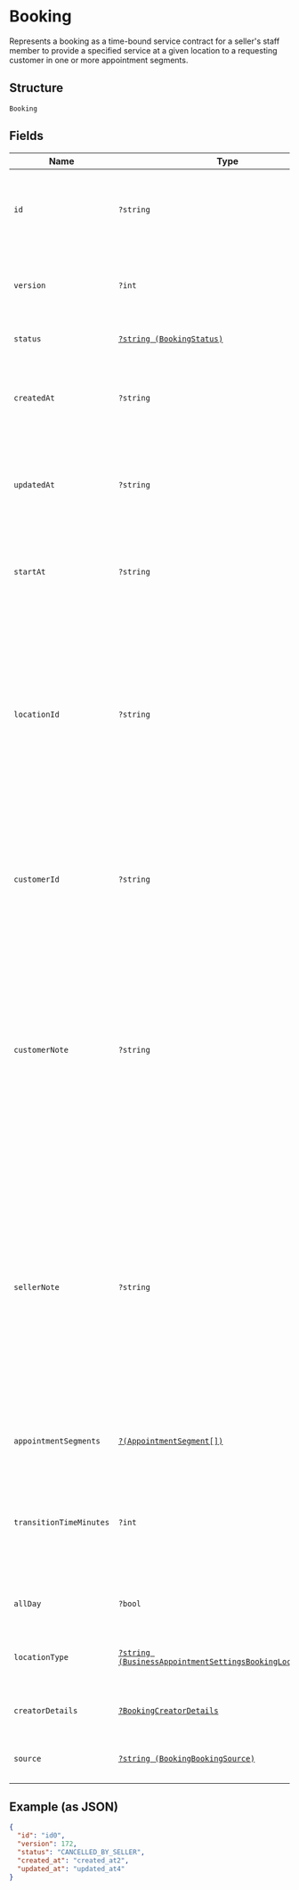 
# Booking

Represents a booking as a time-bound service contract for a seller's staff member to provide a specified service
at a given location to a requesting customer in one or more appointment segments.

## Structure

`Booking`

## Fields

| Name | Type | Tags | Description | Getter | Setter |
|  --- | --- | --- | --- | --- | --- |
| `id` | `?string` | Optional | A unique ID of this object representing a booking.<br>**Constraints**: *Maximum Length*: `36` | getId(): ?string | setId(?string id): void |
| `version` | `?int` | Optional | The revision number for the booking used for optimistic concurrency. | getVersion(): ?int | setVersion(?int version): void |
| `status` | [`?string (BookingStatus)`](../../doc/models/booking-status.md) | Optional | Supported booking statuses. | getStatus(): ?string | setStatus(?string status): void |
| `createdAt` | `?string` | Optional | The RFC 3339 timestamp specifying the creation time of this booking. | getCreatedAt(): ?string | setCreatedAt(?string createdAt): void |
| `updatedAt` | `?string` | Optional | The RFC 3339 timestamp specifying the most recent update time of this booking. | getUpdatedAt(): ?string | setUpdatedAt(?string updatedAt): void |
| `startAt` | `?string` | Optional | The RFC 3339 timestamp specifying the starting time of this booking. | getStartAt(): ?string | setStartAt(?string startAt): void |
| `locationId` | `?string` | Optional | The ID of the [Location](../../doc/models/location.md) object representing the location where the booked service is provided. Once set when the booking is created, its value cannot be changed.<br>**Constraints**: *Maximum Length*: `32` | getLocationId(): ?string | setLocationId(?string locationId): void |
| `customerId` | `?string` | Optional | The ID of the [Customer](../../doc/models/customer.md) object representing the customer receiving the booked service.<br>**Constraints**: *Maximum Length*: `192` | getCustomerId(): ?string | setCustomerId(?string customerId): void |
| `customerNote` | `?string` | Optional | The free-text field for the customer to supply notes about the booking. For example, the note can be preferences that cannot be expressed by supported attributes of a relevant [CatalogObject](../../doc/models/catalog-object.md) instance.<br>**Constraints**: *Maximum Length*: `4096` | getCustomerNote(): ?string | setCustomerNote(?string customerNote): void |
| `sellerNote` | `?string` | Optional | The free-text field for the seller to supply notes about the booking. For example, the note can be preferences that cannot be expressed by supported attributes of a specific [CatalogObject](../../doc/models/catalog-object.md) instance.<br>This field should not be visible to customers.<br>**Constraints**: *Maximum Length*: `4096` | getSellerNote(): ?string | setSellerNote(?string sellerNote): void |
| `appointmentSegments` | [`?(AppointmentSegment[])`](../../doc/models/appointment-segment.md) | Optional | A list of appointment segments for this booking. | getAppointmentSegments(): ?array | setAppointmentSegments(?array appointmentSegments): void |
| `transitionTimeMinutes` | `?int` | Optional | Additional time at the end of a booking.<br>Applications should not make this field visible to customers of a seller. | getTransitionTimeMinutes(): ?int | setTransitionTimeMinutes(?int transitionTimeMinutes): void |
| `allDay` | `?bool` | Optional | Whether the booking is of a full business day. | getAllDay(): ?bool | setAllDay(?bool allDay): void |
| `locationType` | [`?string (BusinessAppointmentSettingsBookingLocationType)`](../../doc/models/business-appointment-settings-booking-location-type.md) | Optional | Supported types of location where service is provided. | getLocationType(): ?string | setLocationType(?string locationType): void |
| `creatorDetails` | [`?BookingCreatorDetails`](../../doc/models/booking-creator-details.md) | Optional | Information about a booking creator. | getCreatorDetails(): ?BookingCreatorDetails | setCreatorDetails(?BookingCreatorDetails creatorDetails): void |
| `source` | [`?string (BookingBookingSource)`](../../doc/models/booking-booking-source.md) | Optional | Supported sources a booking was created from. | getSource(): ?string | setSource(?string source): void |

## Example (as JSON)

```json
{
  "id": "id0",
  "version": 172,
  "status": "CANCELLED_BY_SELLER",
  "created_at": "created_at2",
  "updated_at": "updated_at4"
}
```

